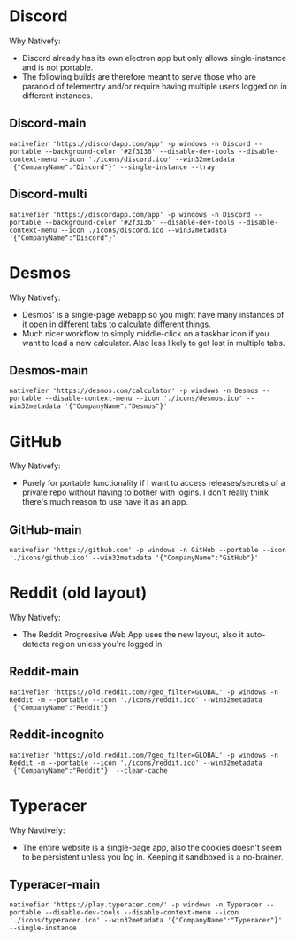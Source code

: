 # Discord

Why Nativefy: 

* Discord already has its own electron app but only allows single-instance and is not portable. 
* The following builds are therefore meant to serve those who are paranoid of telementry and/or require having multiple users logged on in different instances.

## Discord-main

```
nativefier 'https://discordapp.com/app' -p windows -n Discord --portable --background-color '#2f3136' --disable-dev-tools --disable-context-menu --icon './icons/discord.ico' --win32metadata '{"CompanyName":"Discord"}' --single-instance --tray
```

## Discord-multi

```
nativefier 'https://discordapp.com/app' -p windows -n Discord --portable --background-color '#2f3136' --disable-dev-tools --disable-context-menu --icon ./icons/discord.ico --win32metadata '{"CompanyName":"Discord"}'
```

# Desmos 

Why Nativefy:
* Desmos' is a single-page webapp so you might have many instances of it open in different tabs to calculate different things. 
* Much nicer workflow to simply middle-click on a taskbar icon if you want to load a new calculator. Also less likely to get lost in multiple tabs.

## Desmos-main

```
nativefier 'https://desmos.com/calculator' -p windows -n Desmos --portable --disable-context-menu --icon './icons/desmos.ico' --win32metadata '{"CompanyName":"Desmos"}' 
```

# GitHub

Why Nativefy:
* Purely for portable functionality if I want to access releases/secrets of a private repo without having to bother with logins. I don't really think there's much reason to use have it as an app.

## GitHub-main
```
nativefier 'https://github.com' -p windows -n GitHub --portable --icon './icons/github.ico' --win32metadata '{"CompanyName":"GitHub"}'
```

# Reddit (old layout)

Why Nativefy:
* The Reddit Progressive Web App uses the new layout, also it auto-detects region unless you're logged in.

## Reddit-main
```
nativefier 'https://old.reddit.com/?geo_filter=GLOBAL' -p windows -n Reddit -m --portable --icon './icons/reddit.ico' --win32metadata '{"CompanyName":"Reddit"}'
```

## Reddit-incognito
```
nativefier 'https://old.reddit.com/?geo_filter=GLOBAL' -p windows -n Reddit -m --portable --icon './icons/reddit.ico' --win32metadata '{"CompanyName":"Reddit"}' --clear-cache
```

# Typeracer

Why Navtivefy:
* The entire website is a single-page app, also the cookies doesn't seem to be persistent unless you log in. Keeping it sandboxed is a no-brainer.

## Typeracer-main

```
nativefier 'https://play.typeracer.com/' -p windows -n Typeracer --portable --disable-dev-tools --disable-context-menu --icon './icons/typeracer.ico' --win32metadata '{"CompanyName":"Typeracer"}' --single-instance
```